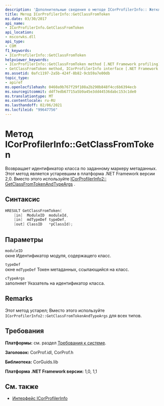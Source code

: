```yaml
---
description: 'Дополнительные сведения о методе ICorProfilerInfo:: Жетклассфромтокен'
title: Метод ICorProfilerInfo::GetClassFromToken
ms.date: 03/30/2017
api_name:
- ICorProfilerInfo.GetClassFromToken
api_location:
- mscorwks.dll
api_type:
- COM
f1_keywords:
- ICorProfilerInfo::GetClassFromToken
helpviewer_keywords:
- ICorProfilerInfo::GetClassFromToken method [.NET Framework profiling]
- GetClassFromToken method, ICorProfilerInfo interface [.NET Framework profiling]
ms.assetid: 0afc1197-2a5b-424f-8b82-9cb59a7e00db
topic_type:
- apiref
ms.openlocfilehash: 0460a9b767f29f108a2b290b848f4cc6b6394ecb
ms.sourcegitcommit: ddf7edb67715a5b9a45e3dd44536dabc153c1de0
ms.translationtype: MT
ms.contentlocale: ru-RU
ms.lasthandoff: 02/06/2021
ms.locfileid: "99647756"
---
```

# <a name="icorprofilerinfogetclassfromtoken-method"></a>Метод ICorProfilerInfo::GetClassFromToken

Возвращает идентификатор класса по заданному маркеру метаданных. Этот метод является устаревшим в платформа .NET Framework версии 2,0. Вместо этого используйте [ICorProfilerInfo2:: GetClassFromTokenAndTypeArgs](icorprofilerinfo2-getclassfromtokenandtypeargs-method.md) .  
  
## <a name="syntax"></a>Синтаксис  
  
```cpp  
HRESULT GetClassFromToken(  
    [in]  ModuleID  moduleId,  
    [in]  mdTypeDef typeDef,  
    [out] ClassID   *pClassId);  
```  
  
## <a name="parameters"></a>Параметры  

 `moduleID`  
 окне Идентификатор модуля, содержащего класс.  
  
 `typeDef`  
 окне `mdTypeDef` Токен метаданных, ссылающийся на класс.  
  
 `cTypeArgs`  
 заполняет Указатель на идентификатор класса.  
  
## <a name="remarks"></a>Remarks  

 Этот метод устарел; Вместо этого используйте `ICorProfilerInfo2::GetClassFromTokenAndTypeArgs` для всех типов.  
  
## <a name="requirements"></a>Требования  

 **Платформы:** см. раздел [Требования к системе](../../get-started/system-requirements.md).  
  
 **Заголовок:** CorProf.idl, CorProf.h  
  
 **Библиотека:** CorGuids.lib  
  
 **Платформа .NET Framework версии:** 1,0, 1,1  
  
## <a name="see-also"></a>См. также

- [Интерфейс ICorProfilerInfo](icorprofilerinfo-interface.md)
